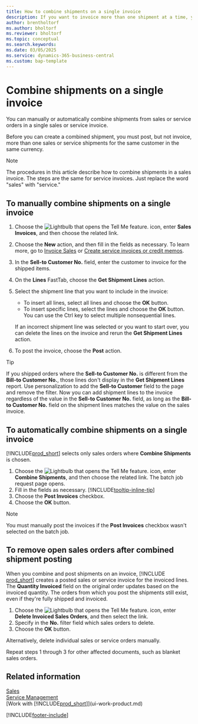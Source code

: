 ```yaml
---
title: How to combine shipments on a single invoice
description: If you want to invoice more than one shipment at a time, you can use the combined shipments feature.
author: brentholtorf
ms.author: bholtorf
ms.reviewer: bholtorf
ms.topic: conceptual
ms.search.keywords:
ms.date: 03/05/2025
ms.service: dynamics-365-business-central
ms.custom: bap-template
---
```

# Combine shipments on a single invoice

You can manually or automatically combine shipments from sales or service orders in a single sales or service invoice.  

Before you can create a combined shipment, you must post, but not invoice, more than one sales or service shipments for the same customer in the same currency.

> [!NOTE]
> The procedures in this article describe how to combine shipments in a sales invoice. The steps are the same for service invoices. Just replace the word "sales" with "service."

## To manually combine shipments on a single invoice

1. Choose the ![Lightbulb that opens the Tell Me feature.](media/ui-search/search_small.png "Tell me what you want to do") icon, enter **Sales Invoices**, and then choose the related link.  
2. Choose the **New** action, and then fill in the fields as necessary. To learn more, go to [Invoice Sales](sales-how-invoice-sales.md) or [Create service invoices or credit memos](service-how-create-invoices.md).
3. In the **Sell-to Customer No.** field, enter the customer to invoice for the shipped items.  
4. On the **Lines** FastTab, choose the **Get Shipment Lines** action.  
5. Select the shipment line that you want to include in the invoice:  

    - To insert all lines, select all lines and choose the **OK** button.  
    - To insert specific lines, select the lines and choose the **OK** button. You can use the Ctrl key to select multiple nonsequential lines.  

    If an incorrect shipment line was selected or you want to start over, you can delete the lines on the invoice and rerun the **Get Shipment Lines** action.  
6. To post the invoice, choose the **Post** action.  

> [!TIP]  
> If you shipped orders where the **Sell-to Customer No.** is different from the **Bill-to Customer No.**, those lines don't display in the **Get Shipment Lines** report. Use personalization to add the **Sell-to Customer** field to the page and remove the filter. Now you can add shipment lines to the invoice regardless of the value in the **Sell-to Customer No.** field, as long as the **Bill-to Customer No.** field on the shipment lines matches the value on the sales invoice.  

## To automatically combine shipments on a single invoice

[!INCLUDE[prod_short](includes/prod_short.md)] selects only sales orders where **Combine Shipments** is chosen.

1. Choose the ![Lightbulb that opens the Tell Me feature.](media/ui-search/search_small.png "Tell me what you want to do") icon, enter **Combine Shipments**, and then choose the related link. The batch job request page opens.  
2. Fill in the fields as necessary. [!INCLUDE[tooltip-inline-tip](includes/tooltip-inline-tip_md.md)]
3. Choose the **Post Invoices** checkbox.  
4. Choose the **OK** button.  

> [!NOTE]  
> You must manually post the invoices if the **Post Invoices** checkbox wasn't selected on the batch job.  

## To remove open sales orders after combined shipment posting

When you combine and post shipments on an invoice, [!INCLUDE [prod_short](includes/prod_short.md)] creates a posted sales or service invoice for the invoiced lines. The **Quantity Invoiced** field on the original order updates based on the invoiced quantity. The orders from which you post the shipments still exist, even if they're fully shipped and invoiced.

1. Choose the ![Lightbulb that opens the Tell Me feature.](media/ui-search/search_small.png "Tell me what you want to do") icon, enter **Delete Invoiced Sales Orders**, and then select the link.  
2. Specify in the **No.** filter field which sales orders to delete.  
3. Choose the **OK** button.  

Alternatively, delete individual sales or service orders manually.  

Repeat steps 1 through 3 for other affected documents, such as blanket sales orders.

## Related information

[Sales](sales-manage-sales.md)  
[Service Management](service-service.md)  
[Work with [!INCLUDE[prod_short](includes/prod_short.md)]](ui-work-product.md)  

[!INCLUDE[footer-include](includes/footer-banner.md)]
